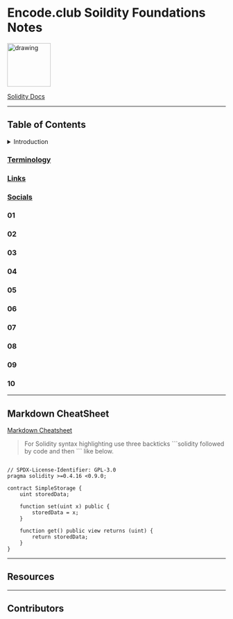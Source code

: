 # Encode.club Soildity Foundations Notes

<img src="https://miro.medium.com/max/320/1*_VZIGjpHOHaoAmNcApUQgA.jpeg" alt="drawing" width="" height="100"/>

[Solidity Docs](https://docs.soliditylang.org/en/v0.8.17/)

---
## Table of Contents


<details>
<summary>Introduction</summary>
Here's a starting point for collaborative notes for our Solidity class at Encode.
</details>

### [Terminology](https://github.com/zkjet/encode-solidity-notes/blob/main/terminology.md)
### [Links](https://github.com/zkjet/encode-solidity-notes/blob/main/links.md)
### [Socials](https://github.com/zkjet/encode-solidity-notes/blob/main/socials.md)
### 01
### 02
### 03
### 04
### 05
### 06
### 07
### 08
### 09
### 10
---
## Markdown CheatSheet
[Markdown Cheatsheet](https://www.markdownguide.org/cheat-sheet)

> For Solidity syntax highlighting use three backticks 
\```solidity 
followed by code and then ``` like below.

```solidity

// SPDX-License-Identifier: GPL-3.0
pragma solidity >=0.4.16 <0.9.0;

contract SimpleStorage {
    uint storedData;

    function set(uint x) public {
        storedData = x;
    }

    function get() public view returns (uint) {
        return storedData;
    }
}

```
---
## Resources
---
## Contributors
